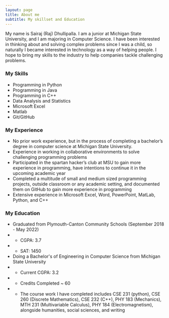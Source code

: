 ```yaml
---
layout: page
title: About me
subtitle: My skillset and Education
---
```


My name is Sairaj (Raj) Dhullipalla. I am a junior at Michigan State University, and I am majoring in Computer Science. I have been interested in thinking about and solving complex problems since I was a child, so naturally I became interested in technology as a way of helping people. I hope to bring my skills to the industry to help companies tackle challenging problems.

### My Skills
* Programming in Python
* Programming in Java 
* Programming in C++ 
* Data Analysis and Statistics 
* Microsoft Excel
* Matlab
* Git/GitHub

### My Experience 
* No prior work experience, but in the process of completing a bachelor’s degree in computer science at Michigan State University. 
* Experience in working in collaborative environments to solve challenging programming problems 
* Participated in the spartan hacker’s club at MSU to gain more experience in programming, have intentions to continue it in the upcoming academic year
* Completed a multitude of small and medium sized programming projects, outside classroom or any academic setting, and documented them on GitHub  to gain more experience in programming
* Extensive experience in Microsoft Excel, Word, PowerPoint, MatLab, Python, and C++

### My Education
* Graduated from Plymouth-Canton Community Schools (September 2018 - May 2022)
* * CGPA: 3.7
* * SAT: 1450
* Doing a Bachelor's of Engineering in Computer Science from Michigan State University 
* * Current CGPA: 3.2
* * Credits Completed ~ 60
* * The course work I have completed includes CSE 231 (python), CSE 260 (Discrete Mathematics), CSE 232 (C++), PHY 183 (Mechanics), MTH 231 (Multivariable Calculus), PHY 184 (Electromagnetism), alongside humanities, social sciences, and writing